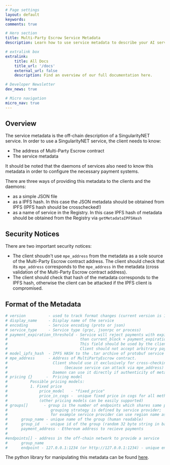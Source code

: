 ```yaml
---
# Page settings
layout: default
keywords:
comments: true

# Hero section
title: Multi-Party Escrow Service Metadata
description: Learn how to use service metadata to describe your AI services.

# extralink box
extralink:
    title: All Docs
    title_url: '/docs'
    external_url: false
    description: Find an overview of our full documentation here.

# Developer Newsletter
dev_news: true

# Micro navigation
micro_nav: true
---
```


## Overview
The service metadata is the off-chain description of a SingularityNET service. In order to use a SingularityNET service, the client needs to know:
* The address of Multi-Party Escrow contract
* The service metadata

It should be noted that the daemons of services also need to know this metadata in order to configure the necessary payment systems.

There are three ways of providing this metadata to the clients and the daemons:
* as a simple JSON file
* as a IPFS hash. In this case the JSON metadata should be obtained from IPFS (IPFS hash should be crosschecked!)
* as a name of service in the Registry. In this case IPFS hash of metadata should be obtained from the Registry via `getMetadataIPFSHash`

## Security Notices
There are two important security notices:
* The client shoudn't use `mpe_address` from the metadata as a sole source of the Multi-Party Escrow contract address. The client should check that its `mpe_address` corresponds to the `mpe_address` in the metadata (cross validation of the Multi-Party Escrow contract address).
* The client should check that hash of the metadata corresponds to the IPFS hash, otherwise the client can be attacked if the IPFS client is compromised.

## Format of the Metadata

```bash
# version          - used to track format changes (current version is 1)
# display_name     - Display name of the service
# encoding         - Service encoding (proto or json)
# service_type     - Service type (grpc, jsonrpc or process)  
# payment_expiration_threshold - Service will reject payments with expiration less
#                                than current_block + payment_expiration_threshold.
#                                This field should be used by the client with caution.
#                                Client should not accept arbitrary payment_expiration_threshold
# model_ipfs_hash  - IPFS HASH to the .tar archive of protobuf service specification
# mpe_address      - Address of MultiPartyEscrow contract.
#                    Client should use it exclusively for cross-checking of mpe_address,
#                         (because service can attack via mpe_address)
#                    Daemon can use it directly if authenticity of metadata is confirmed
# pricing {}      -  Pricing model
#          Possible pricing models:
#          1. Fixed price
#              price_model   - "fixed_price"
#              price_in_cogs -  unique fixed price in cogs for all method (1 AGI = 10^8 cogs)
#              (other pricing models can be easily supported)
# groups[]       - group is the number of endpoints which shares same payment channel;
#                   grouping strategy is defined by service provider;
#                   for example service provider can use region name as group name
#      group_name - unique name of the group (human readable)
#      group_id   - unique id of the group (random 32 byte string in base64 encoding)
#      payment_address - Ethereum address to recieve payments
#
#endpoints[] - address in the off-chain network to provide a service
#      group_name
#      endpoint - 127.0.0.1:1234 (or http://127.0.0.1:1234) - unique endpoint identifier
```

The python library for manipulating this metadata can be found [here](https://github.com/singnet/snet-cli/blob/master/snet_cli/mpe_service_metadata.py).
